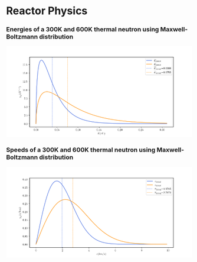 # Reactor Physics 

### Energies of a 300K and 600K thermal neutron using Maxwell-Boltzmann distribution
![energy](https://github.com/blimly/nuclear-reactor-physics/blob/main/energy.png?raw=true)
### Speeds of a 300K and 600K thermal neutron using Maxwell-Boltzmann distribution
![speed](https://github.com/blimly/nuclear-reactor-physics/blob/main/speed.png?raw=true)
